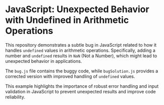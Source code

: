 # JavaScript: Unexpected Behavior with Undefined in Arithmetic Operations

This repository demonstrates a subtle bug in JavaScript related to how it handles `undefined` values in arithmetic operations. Specifically, adding a number and `undefined` results in `NaN` (Not a Number), which might lead to unexpected behavior in applications. 

The `bug.js` file contains the buggy code, while `bugSolution.js` provides a corrected version with improved handling of `undefined` values.

This example highlights the importance of robust error handling and input validation in JavaScript to prevent unexpected results and improve code reliability.